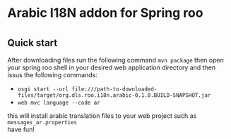 <h1>Arabic I18N addon for Spring roo<h1>
<h2>Quick start</h2>
<p>
After downloading files run the following command <code>mvn package</code> then open your spring roo shell in your desired web application directory and then issus the following commands:
<ul>
<li><code>osgi start --url file:///path-to-downloaded-files/target/org.dls.roo.i18n.arabic-0.1.0.BUILD-SNAPSHOT.jar</code></li>
<li><code>web mvc language --code ar</code></li>
</ul>
</p>
<p>
this will install arabic translation files to your web project such as <code>messages_ar.properties</code>
<br />
have fun!
</p>
